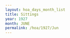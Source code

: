```yaml
---
layout: hoa_days_month_list
title: Sittings
year: 1927
month: JUNE
permalink: /hoa/1927/Jun
---
```

